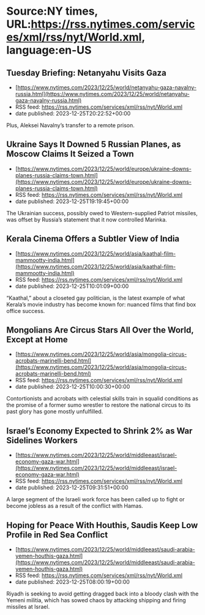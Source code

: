 # Source:NY times, URL:https://rss.nytimes.com/services/xml/rss/nyt/World.xml, language:en-US

## Tuesday Briefing: Netanyahu Visits Gaza
 - [https://www.nytimes.com/2023/12/25/world/netanyahu-gaza-navalny-russia.html](https://www.nytimes.com/2023/12/25/world/netanyahu-gaza-navalny-russia.html)
 - RSS feed: https://rss.nytimes.com/services/xml/rss/nyt/World.xml
 - date published: 2023-12-25T20:22:52+00:00

Plus, Aleksei Navalny’s transfer to a remote prison.

## Ukraine Says It Downed 5 Russian Planes, as Moscow Claims It Seized a Town
 - [https://www.nytimes.com/2023/12/25/world/europe/ukraine-downs-planes-russia-claims-town.html](https://www.nytimes.com/2023/12/25/world/europe/ukraine-downs-planes-russia-claims-town.html)
 - RSS feed: https://rss.nytimes.com/services/xml/rss/nyt/World.xml
 - date published: 2023-12-25T19:19:45+00:00

The Ukrainian success, possibly owed to Western-supplied Patriot missiles, was offset by Russia’s statement that it now controlled Marinka.

## Kerala Cinema Offers a Subtler View of India
 - [https://www.nytimes.com/2023/12/25/world/asia/kaathal-film-mammootty-india.html](https://www.nytimes.com/2023/12/25/world/asia/kaathal-film-mammootty-india.html)
 - RSS feed: https://rss.nytimes.com/services/xml/rss/nyt/World.xml
 - date published: 2023-12-25T10:01:09+00:00

“Kaathal,” about a closeted gay politician, is the latest example of what Kerala’s movie industry has become known for: nuanced films that find box office success.

## Mongolians Are Circus Stars All Over the World, Except at Home
 - [https://www.nytimes.com/2023/12/25/world/asia/mongolia-circus-acrobats-marinelli-bend.html](https://www.nytimes.com/2023/12/25/world/asia/mongolia-circus-acrobats-marinelli-bend.html)
 - RSS feed: https://rss.nytimes.com/services/xml/rss/nyt/World.xml
 - date published: 2023-12-25T10:00:30+00:00

Contortionists and acrobats with celestial skills train in squalid conditions as the promise of a former sumo wrestler to restore the national circus to its past glory has gone mostly unfulfilled.

## Israel’s Economy Expected to Shrink 2% as War Sidelines Workers
 - [https://www.nytimes.com/2023/12/25/world/middleeast/israel-economy-gaza-war.html](https://www.nytimes.com/2023/12/25/world/middleeast/israel-economy-gaza-war.html)
 - RSS feed: https://rss.nytimes.com/services/xml/rss/nyt/World.xml
 - date published: 2023-12-25T09:31:51+00:00

A large segment of the Israeli work force has been called up to fight or become jobless as a result of the conflict with Hamas.

## Hoping for Peace With Houthis, Saudis Keep Low Profile in Red Sea Conflict
 - [https://www.nytimes.com/2023/12/25/world/middleeast/saudi-arabia-yemen-houthis-gaza.html](https://www.nytimes.com/2023/12/25/world/middleeast/saudi-arabia-yemen-houthis-gaza.html)
 - RSS feed: https://rss.nytimes.com/services/xml/rss/nyt/World.xml
 - date published: 2023-12-25T08:00:19+00:00

Riyadh is seeking to avoid getting dragged back into a bloody clash with the Yemeni militia, which has sowed chaos by attacking shipping and firing missiles at Israel.

